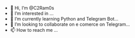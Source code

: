 - 👋 Hi, I’m @C2Ram0s
- 👀 I’m interested in ...
- 🌱 I’m currently learning Python and Telegram Bot...
- 💞️ I’m looking to collaborate on e comerce on Telegram...
- 📫 How to reach me ...

<!---
C2Ram0s/C2Ram0s is a ✨ special ✨ repository because its `README.md` (this file) appears on your GitHub profile.
You can click the Preview link to take a look at your changes.
--->
